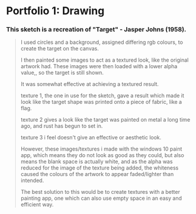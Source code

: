# Portfolio 1: Drawing

### This sketch is a recreation of "Target" - Jasper Johns (1958). 

>I used circles and a background, assigned differing rgb colours, to create the target on the canvas.
>
>I then painted some images to act as a textured look, like the original artwork had. These images were then loaded with a lower alpha value,, so the target is still shown.
>
>It was somewhat effective at achieving a textured result.
>
>texture 1, the one in use for the sketch, gave a result which made it look like the target shape was printed onto a piece of fabric, like a flag.
>
>texture 2 gives a look like the target was painted on metal a long time ago, and rust has begun to set in.
>
>texture 3 i feel doesn't give an effective or aesthetic look.
>
>However, these images/textures i made with the windows 10 paint app, which means they do not look as good as they could, but also means the blank space is actually white, and as the alpha was reduced for the image of the texture being added, the whiteness caused the colours of the artwork to appear faded/lighter than intended.
>
>The best solution to this would be to create textures with a better painting app, one which can also use empty space in an easy and efficient way.